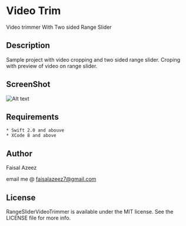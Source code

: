 # Video Trim

Video trimmer With Two sided Range Slider

## Description

Sample project with video cropping and two sided range slider.
Croping with preview of video on range slider.

## ScreenShot

![Alt text](/screenshot.gif?raw=true "Optional Title")

## Requirements

```
* Swift 2.0 and abouve
* XCode 8 and above
```
## Author

Faisal Azeez

email me @ <faisalazeez7@gmail.com>


## License

RangeSliderVideoTrimmer is available under the MIT license. See the LICENSE file for more info.
